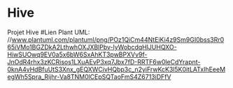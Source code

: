# Hive
Projet Hive
#Lien Plant UML:
//www.plantuml.com/plantuml/png/POz1QiCm44NtEiKi4z9Sm9GI0bss3Rr065iVMo1BGZDkA2LthwhOXJXBlPbv-lyWobcdqHlJUHQXO-HiwSUOwq9EV0a5x6bW6SxAhKT3pwBPXVv9f-JnOdR4rhx3zKCRisos1LXuAEvP3xq7Jbx7fD-RRTF6w0leCdYrapnt-0knA4vHdBfuUtS3Xnx_gEQXWCivHQbp3c_n2yiFrwKcK3l5K0itLATxIhEeeMegWh5Spra_Rijhr-Va8TNM0lCEpSQTaoFmS4Z6713iDFfV

